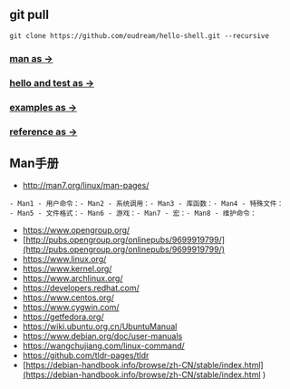 ## git pull

`git clone https://github.com/oudream/hello-shell.git --recursive`

### [man as ->](./man)

### [hello and test as ->](./hello)

### [examples as ->](./examples)

### [reference as ->](./hello)

## Man手册

- http://man7.org/linux/man-pages/
```
- Man1 - 用户命令：- Man2 - 系统调用：- Man3 - 库函数：- Man4 - 特殊文件：
- Man5 - 文件格式：- Man6 - 游戏：- Man7 - 宏：- Man8 - 维护命令：
```      
- [https://www.opengroup.org/                      ](https://www.opengroup.org/                      )
- [http://pubs.opengroup.org/onlinepubs/9699919799/](http://pubs.opengroup.org/onlinepubs/9699919799/)
- [https://www.linux.org/                          ](https://www.linux.org/                          )
- [https://www.kernel.org/                         ](https://www.kernel.org/                         )
- [https://www.archlinux.org/                      ](https://www.archlinux.org/                      )
- [https://developers.redhat.com/                  ](https://developers.redhat.com/                  )
- [https://www.centos.org/                         ](https://www.centos.org/                         )
- [https://www.cygwin.com/                         ](https://www.cygwin.com/                         )
- [https://getfedora.org/                          ](https://getfedora.org/                          )
- [https://wiki.ubuntu.org.cn/UbuntuManual         ](https://wiki.ubuntu.org.cn/UbuntuManual         )
- [https://www.debian.org/doc/user-manuals         ](https://www.debian.org/doc/user-manuals         )
- [https://wangchujiang.com/linux-command/         ](https://wangchujiang.com/linux-command/         )
- [https://github.com/tldr-pages/tldr              ](https://github.com/tldr-pages/tldr              )
- [https://debian-handbook.info/browse/zh-CN/stable/index.html](https://debian-handbook.info/browse/zh-CN/stable/index.html                      )
